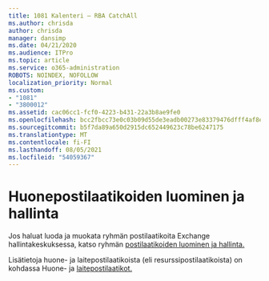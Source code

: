 ```yaml
---
title: 1081 Kalenteri – RBA CatchAll
ms.author: chrisda
author: chrisda
manager: dansimp
ms.date: 04/21/2020
ms.audience: ITPro
ms.topic: article
ms.service: o365-administration
ROBOTS: NOINDEX, NOFOLLOW
localization_priority: Normal
ms.custom:
- "1081"
- "3800012"
ms.assetid: cac06cc1-fcf0-4223-b431-22a3b8ae9fe0
ms.openlocfilehash: bcc2fbcc73e0c03b09d55de3eadb00273e83379476dfff4af8e2c758c91230d5
ms.sourcegitcommit: b5f7da89a650d2915dc652449623c78be6247175
ms.translationtype: MT
ms.contentlocale: fi-FI
ms.lasthandoff: 08/05/2021
ms.locfileid: "54059367"
---
```

# <a name="create-and-manage-room-mailboxes"></a>Huonepostilaatikoiden luominen ja hallinta

Jos haluat luoda ja muokata ryhmän postilaatikoita Exchange hallintakeskuksessa, katso ryhmän [postilaatikoiden luominen ja hallinta.](https://docs.microsoft.com/Exchange/recipients/room-mailboxes)

Lisätietoja huone- ja laitepostilaatikoista (eli resurssipostilaatikoista) on kohdassa Huone- ja [laitepostilaatikot.](https://docs.microsoft.com/microsoft-365/admin/manage/room-and-equipment-mailboxes)
